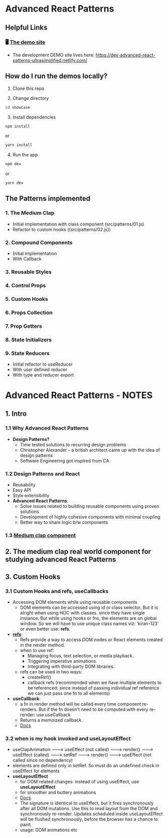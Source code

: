 # Advanced React Patterns

## Helpful Links

### 🖥 [The demo site](https://advanced-react-patterns-ultrasimplified.netlify.com/)

* The development DEMO site lives here: https://dev-advanced-react-patterns-ultrasimplified.netlify.com/

## How do I run the demos locally?

1. Clone this repo

2. Change directory

```sh
cd showcase
```

3. Install dependencies

```sh
npm install
```

or

```sh
yarn install
```

4. Run the app

```sh
npm dev
```

or

```sh
yarn dev
```

## The Patterns implemented

### 1. The Medium Clap

- Initial implementation with class component (src/patterns/01.js)
- Refactor to custom hooks ((src/patterns/02.js))

### 2. Compound Components

- Initial implementation
- With Callback

### 3. Reusable Styles

### 4. Control Props

### 5. Custom Hooks

### 6. Props Collection

### 7. Prop Getters

### 8. State Initializers

### 9. State Reducers

- Initial refactor to useReducer
- With user defined reducer
- With type and reducer export


# Advanced React Patterns - NOTES

## 1. Intro
### 1.1 Why Advanced React Patterns
- **Design Patterns?**
    - Time tested solutions to recurring design problems
    - Christopher Alexander - a british architect came up with the idea of design patterns
    - Software Engineering got inspired from CA

### 1.2 Design Patterns and React
- Reusability
- Easy API
- Style extensibility
- **Advanced React Patterns**:
    - Solve issues related to building reusable components using proven solutions
    - Development of highly cohesive components with minimal coupling
    - Better way to share logic b/w components

### 1.3 [Medium clap component](https://www.freecodecamp.org/news/how-i-re-built-the-medium-clap-effect-and-what-i-got-out-of-the-experiment-991672995fdf/)

## 2. The medium clap real world component for studying advanced React Patterns

## 3. Custom Hooks
### 3.1 Custom Hooks and refs, useCallbacks
- Accessing DOM elements while using reusable components
    - DOM elements can be accessed using id or class selector. But it is alright when using HOC with classes. since they have single instance. But while using hooks or fns, the elements are on global window. So we will have to use unique class names viz: 'kiran-123' or even better use: **refs**.
- **[refs](https://reactjs.org/docs/refs-and-the-dom.html)**:
    - Refs provide a way to access DOM nodes or React elements created in the render method.
    - when to use ref:
        - Managing focus, text selection, or media playback.
        - Triggering imperative animations.
        - Integrating with third-party DOM libraries.
    - refs can be used in two ways:
        - createRef()
        - callback refs (recommended when we have multiple elements to be referenced: since instead of passing individual ref reference we can just pass one fn to all elements)
- **useCallback**:
    - a fn in render method will be called every time component re-renders. But if the fn doesn't need to be computed with every re-render: use useCallback
    - Returns a memoized callback.
    - [Docs](https://reactjs.org/docs/hooks-reference.html#usecallback)

### 3.2 when is my hook invoked and useLayoutEffect
- useClapAnimation ---> useEffect (not called) ---> render() ---> useEffect (called) ---> setRef ---> render() ---> useEffect (not called since no dependency)
- elements are defined only in setRef. So must do an undefined check in useEffect for elements
- **useLayoutEffect**
    - for DOM related changes: instead of using useEffect, use **useLayoutEffect**
    - for smoother and buttery animations
    - [Docs](https://reactjs.org/docs/hooks-reference.html#uselayouteffect)
    - The signature is identical to useEffect, but it fires synchronously after all DOM mutations. Use this to read layout from the DOM and synchronously re-render. Updates scheduled inside useLayoutEffect will be flushed synchronously, before the browser has a chance to paint.
    - usage: DOM animations etc
